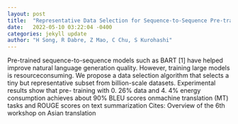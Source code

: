 ```yaml
---
layout: post
title:  "Representative Data Selection for Sequence-to-Sequence Pre-training"
date:   2022-05-10 03:22:04 -0400
categories: jekyll update
author: "H Song, R Dabre, Z Mao, C Chu, S Kurohashi"
---
```

Pre-trained sequence-to-sequence models such as BART [1] have helped improve natural language generation quality. However, training large models is resourceconsuming. We propose a data selection algorithm that selects a tiny but representative subset from billion-scale datasets. Experimental results show that pre- training with 0. 26% data and 4. 4% energy consumption achieves about 90% BLEU scores onmachine translation (MT) tasks and ROUGE scores on text summarization Cites: Overview of the 6th workshop on Asian translation